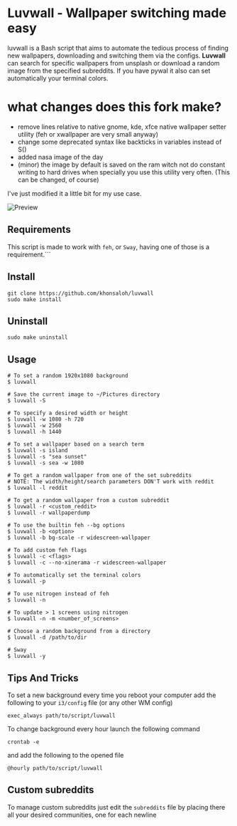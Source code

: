 # Luvwall - Wallpaper switching made easy

luvwall is a Bash script that aims to automate the tedious process of finding new wallpapers, downloading and switching them via the configs. **Luvwall** can search for specific wallpapers from unsplash or download
a random image from the specified subreddits. If you have pywal it also can set automatically your terminal colors.

# what changes does this fork make?

* remove lines relative to native gnome, kde, xfce native wallpaper setter utility (feh or xwallpaper are very small anyway)
* change some deprecated syntax like backticks in variables instead of S()
* added nasa image of the day
* (minor) the image by default is saved on the ram witch not do constant writing to hard drives when specially you use this utility very often. (This can be changed, of course)

I've just modified it a little bit for my use case.

![Preview](preview.png)

## Requirements

This script is made to work with ```feh```,  or  ```Sway```, having one of those is a requirement.```
## Install
```
git clone https://github.com/khonsaloh/luvwall
sudo make install
```
## Uninstall

```
sudo make uninstall
```

## Usage
```
# To set a random 1920x1080 background
$ luvwall

# Save the current image to ~/Pictures directory
$ luvwall -S

# To specify a desired width or height
$ luvwall -w 1080 -h 720
$ luvwall -w 2560
$ luvwall -h 1440

# To set a wallpaper based on a search term
$ luvwall -s island
$ luvwall -s "sea sunset"
$ luvwall -s sea -w 1080

# To get a random wallpaper from one of the set subreddits
# NOTE: The width/height/search parameters DON'T work with reddit
$ luvwall -l reddit

# To get a random wallpaper from a custom subreddit
$ luvwall -r <custom_reddit>
$ luvwall -r wallpaperdump

# To use the builtin feh --bg options
$ luvwall -b <option>
$ luvwall -b bg-scale -r widescreen-wallpaper

# To add custom feh flags
$ luvwall -c <flags>
$ luvwall -c --no-xinerama -r widescreen-wallpaper

# To automatically set the terminal colors
$ luvwall -p

# To use nitrogen instead of feh
$ luvwall -n

# To update > 1 screens using nitrogen
$ luvwall -n -m <number_of_screens>

# Choose a random background from a directory
$ luvwall -d /path/to/dir

# Sway
$ luvwall -y
```

## Tips And Tricks
To set a new background every time you reboot your computer add the following to your ```i3/config``` file (or any other WM config)
```
exec_always path/to/script/luvwall
```

To change background every hour launch the following command
```
crontab -e
```
and add the following to the opened file
```
@hourly path/to/script/luvwall
```

## Custom subreddits
To manage custom subreddits just edit the ```subreddits``` file by placing there all your desired communities, one for each newline

